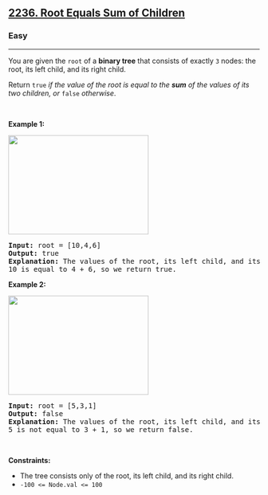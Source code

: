 <h2><a href="https://leetcode.com/problems/root-equals-sum-of-children/">2236. Root Equals Sum of Children</a></h2><h3>Easy</h3><hr><div style="user-select: auto;"><p style="user-select: auto;">You are given the <code style="user-select: auto;">root</code> of a <strong style="user-select: auto;">binary tree</strong> that consists of exactly <code style="user-select: auto;">3</code> nodes: the root, its left child, and its right child.</p>

<p style="user-select: auto;">Return <code style="user-select: auto;">true</code> <em style="user-select: auto;">if the value of the root is equal to the <strong style="user-select: auto;">sum</strong> of the values of its two children, or </em><code style="user-select: auto;">false</code><em style="user-select: auto;"> otherwise</em>.</p>

<p style="user-select: auto;">&nbsp;</p>
<p style="user-select: auto;"><strong style="user-select: auto;">Example 1:</strong></p>
<img alt="" src="https://assets.leetcode.com/uploads/2022/04/08/graph3drawio.png" style="width: 281px; height: 199px; user-select: auto;">
<pre style="user-select: auto;"><strong style="user-select: auto;">Input:</strong> root = [10,4,6]
<strong style="user-select: auto;">Output:</strong> true
<strong style="user-select: auto;">Explanation:</strong> The values of the root, its left child, and its right child are 10, 4, and 6, respectively.
10 is equal to 4 + 6, so we return true.
</pre>

<p style="user-select: auto;"><strong style="user-select: auto;">Example 2:</strong></p>
<img alt="" src="https://assets.leetcode.com/uploads/2022/04/08/graph3drawio-1.png" style="width: 281px; height: 199px; user-select: auto;">
<pre style="user-select: auto;"><strong style="user-select: auto;">Input:</strong> root = [5,3,1]
<strong style="user-select: auto;">Output:</strong> false
<strong style="user-select: auto;">Explanation:</strong> The values of the root, its left child, and its right child are 5, 3, and 1, respectively.
5 is not equal to 3 + 1, so we return false.
</pre>

<p style="user-select: auto;">&nbsp;</p>
<p style="user-select: auto;"><strong style="user-select: auto;">Constraints:</strong></p>

<ul style="user-select: auto;">
	<li style="user-select: auto;">The tree consists only of the root, its left child, and its right child.</li>
	<li style="user-select: auto;"><code style="user-select: auto;">-100 &lt;= Node.val &lt;= 100</code></li>
</ul>
</div>